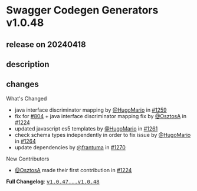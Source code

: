# Swagger Codegen Generators v1.0.48

## release on 20240418

## description

## changes

What's Changed

* java interface discriminator mapping by <a class="user-mention notranslate" data-hovercard-type="user" data-hovercard-url="/users/HugoMario/hovercard" data-octo-click="hovercard-link-click" data-octo-dimensions="link_type:self" href="https://github.com/HugoMario">@HugoMario</a> in <a class="issue-link js-issue-link" data-error-text="Failed to load title" data-id="2136770109" data-permission-text="Title is private" data-url="https://github.com/swagger-api/swagger-codegen-generators/issues/1259" data-hovercard-type="pull_request" data-hovercard-url="/swagger-api/swagger-codegen-generators/pull/1259/hovercard" href="https://github.com/swagger-api/swagger-codegen-generators/pull/1259">#1259</a>
* fix for <a class="issue-link js-issue-link" data-error-text="Failed to load title" data-id="743998254" data-permission-text="Title is private" data-url="https://github.com/swagger-api/swagger-codegen-generators/issues/804" data-hovercard-type="issue" data-hovercard-url="/swagger-api/swagger-codegen-generators/issues/804/hovercard" href="https://github.com/swagger-api/swagger-codegen-generators/issues/804">#804</a> + java interface discriminator mapping fix by <a class="user-mention notranslate" data-hovercard-type="user" data-hovercard-url="/users/OsztosA/hovercard" data-octo-click="hovercard-link-click" data-octo-dimensions="link_type:self" href="https://github.com/OsztosA">@OsztosA</a> in <a class="issue-link js-issue-link" data-error-text="Failed to load title" data-id="2022760690" data-permission-text="Title is private" data-url="https://github.com/swagger-api/swagger-codegen-generators/issues/1224" data-hovercard-type="pull_request" data-hovercard-url="/swagger-api/swagger-codegen-generators/pull/1224/hovercard" href="https://github.com/swagger-api/swagger-codegen-generators/pull/1224">#1224</a>
* updated javascript es5 templates by <a class="user-mention notranslate" data-hovercard-type="user" data-hovercard-url="/users/HugoMario/hovercard" data-octo-click="hovercard-link-click" data-octo-dimensions="link_type:self" href="https://github.com/HugoMario">@HugoMario</a> in <a class="issue-link js-issue-link" data-error-text="Failed to load title" data-id="2155432180" data-permission-text="Title is private" data-url="https://github.com/swagger-api/swagger-codegen-generators/issues/1261" data-hovercard-type="pull_request" data-hovercard-url="/swagger-api/swagger-codegen-generators/pull/1261/hovercard" href="https://github.com/swagger-api/swagger-codegen-generators/pull/1261">#1261</a>
* check schema types independently in order to fix issue by <a class="user-mention notranslate" data-hovercard-type="user" data-hovercard-url="/users/HugoMario/hovercard" data-octo-click="hovercard-link-click" data-octo-dimensions="link_type:self" href="https://github.com/HugoMario">@HugoMario</a> in <a class="issue-link js-issue-link" data-error-text="Failed to load title" data-id="2183194492" data-permission-text="Title is private" data-url="https://github.com/swagger-api/swagger-codegen-generators/issues/1264" data-hovercard-type="pull_request" data-hovercard-url="/swagger-api/swagger-codegen-generators/pull/1264/hovercard" href="https://github.com/swagger-api/swagger-codegen-generators/pull/1264">#1264</a>
* update dependencies by <a class="user-mention notranslate" data-hovercard-type="user" data-hovercard-url="/users/frantuma/hovercard" data-octo-click="hovercard-link-click" data-octo-dimensions="link_type:self" href="https://github.com/frantuma">@frantuma</a> in <a class="issue-link js-issue-link" data-error-text="Failed to load title" data-id="2251096761" data-permission-text="Title is private" data-url="https://github.com/swagger-api/swagger-codegen-generators/issues/1270" data-hovercard-type="pull_request" data-hovercard-url="/swagger-api/swagger-codegen-generators/pull/1270/hovercard" href="https://github.com/swagger-api/swagger-codegen-generators/pull/1270">#1270</a>

New Contributors

* <a class="user-mention notranslate" data-hovercard-type="user" data-hovercard-url="/users/OsztosA/hovercard" data-octo-click="hovercard-link-click" data-octo-dimensions="link_type:self" href="https://github.com/OsztosA">@OsztosA</a> made their first contribution in <a class="issue-link js-issue-link" data-error-text="Failed to load title" data-id="2022760690" data-permission-text="Title is private" data-url="https://github.com/swagger-api/swagger-codegen-generators/issues/1224" data-hovercard-type="pull_request" data-hovercard-url="/swagger-api/swagger-codegen-generators/pull/1224/hovercard" href="https://github.com/swagger-api/swagger-codegen-generators/pull/1224">#1224</a>

<strong>Full Changelog</strong>: <a class="commit-link" href="https://github.com/swagger-api/swagger-codegen-generators/compare/v1.0.47...v1.0.48"><tt>v1.0.47...v1.0.48</tt></a>

